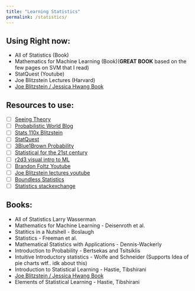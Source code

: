 ```yaml
---
title: "Learning Statistics"
permalink: /statistics/
---
```

<!-- Here we start our quest to understand statistics
-->
## Using Right now:
- All of Statistics (Book)
- Mathematics for Machine Learning (Book)(**GREAT BOOK** based on the few pages on SVM that I read)
- StatQuest (Youtube)
- Joe Blitzstein Lectures (Harvard)
- [Joe Blitzstein / Jessica Hwang Book](http://probabilitybook.net/)
## Resources to use:
- [ ] [Seeing Theory](https://seeing-theory.brown.edu/basic-probability/index.html)
- [ ] [Probabilistic World Blog](https://www.probabilisticworld.com/what-is-probability/)
- [ ] [Stats 110x Blitzstein](https://courses.edx.org/courses/course-v1:HarvardX+STAT110x+3T2019/course/)
- [ ] [StatQuest](https://statquest.org/video-index/)
- [ ] [3Blue1Brown Probability](https://www.youtube.com/watch?v=HZGCoVF3YvM)
- [ ] [Statistical for the 21st century](https://statsthinking21.org/)
- [ ] [r2d3 visual intro to ML](http://www.r2d3.us/)
- [ ] [Brandon Foltz Youtube](http://www.bcfoltz.com/blog/stats-101/)
- [ ] [Joe Blitzstein lectures youtube](https://www.youtube.com/watch?v=KbB0FjPg0mw&list=PL2SOU6wwxB0uwwH80KTQ6ht66KWxbzTIo)
- [ ] [Boundless Statistics](https://courses.lumenlearning.com/boundless-statistics/)
- [ ] [Statistics stackexchange](https://stats.stackexchange.com/)

## Books:
- All of Statistics Larry Wasserman
- Mathematics for Machine Learning - Deisenroth et al.
- Statitics in a Nutshell - Boslaugh
- Statistics - Freeman et al.
- Mathematical Statistics with Applications - Dennis-Wackerly
- Introduction to Probability - Bertsekas and Tsitsiklis
- Intuitive Introductory statistics - Wolfe and Schneider (Supports Idea of pie charts wtf.. idk about this)
- Introduction to Statistical Learning - Hastie, Tibshirani
- [Joe Blitzstein / Jessica Hwang Book](http://probabilitybook.net/)
- Elements of Statistical Learning - Hastie, Tibshirani
